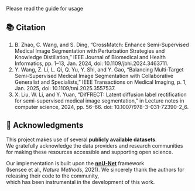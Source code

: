 Please read the guide for usage

## 📚 Citation
1. B. Zhao, C. Wang, and S. Ding, “CrossMatch: Enhance Semi-Supervised Medical Image Segmentation with Perturbation Strategies and Knowledge Distillation,” IEEE Journal of Biomedical and Health Informatics, pp. 1–13, Jan. 2024, doi: 10.1109/jbhi.2024.3463711.
2. Y. Wang, Z. Li, L. Qi, Q. Yu, Y. Shi, and Y. Gao, “Balancing Multi-Target Semi-Supervised Medical Image Segmentation with Collaborative Generalist and Specialists,” IEEE Transactions on Medical Imaging, p. 1, Jan. 2025, doi: 10.1109/tmi.2025.3557537.
3.  X. Liu, W. Li, and Y. Yuan, “DifFRECT: Latent diffusion label rectification for semi-supervised medical image segmentation,” in Lecture notes in computer science, 2024, pp. 56–66. doi: 10.1007/978-3-031-72390-2_6.


## 🙏 Acknowledgments

This project makes use of several **publicly available datasets**.  
We gratefully acknowledge the data providers and research communities for making these resources accessible and supporting open science.  

Our implementation is built upon the **[nnU-Net](https://github.com/MIC-DKFZ/nnUNet)** framework  
(Isensee et al., *Nature Methods*, 2021). We sincerely thank the authors for releasing their code to the community,  
which has been instrumental in the development of this work.

